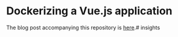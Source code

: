 # Dockerizing a Vue.js application

The blog post accompanying this repository is [here](https://shekhargulati.com/2019/01/18/dockerizing-a-vue-js-application/).# insights
